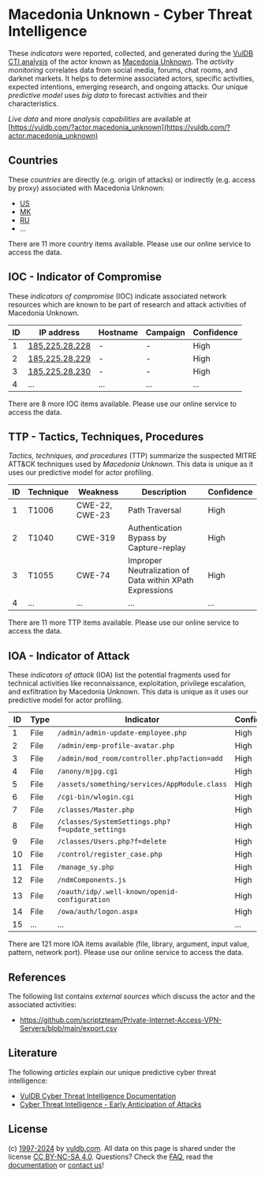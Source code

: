 # Macedonia Unknown - Cyber Threat Intelligence

These _indicators_ were reported, collected, and generated during the [VulDB CTI analysis](https://vuldb.com/?kb.cti) of the actor known as [Macedonia Unknown](https://vuldb.com/?actor.macedonia_unknown). The _activity monitoring_ correlates data from social media, forums, chat rooms, and darknet markets. It helps to determine associated actors, specific activities, expected intentions, emerging research, and ongoing attacks. Our unique _predictive model_ uses _big data_ to forecast activities and their characteristics.

_Live data_ and more _analysis capabilities_ are available at [https://vuldb.com/?actor.macedonia_unknown](https://vuldb.com/?actor.macedonia_unknown)

## Countries

These _countries_ are directly (e.g. origin of attacks) or indirectly (e.g. access by proxy) associated with Macedonia Unknown:

* [US](https://vuldb.com/?country.us)
* [MK](https://vuldb.com/?country.mk)
* [RU](https://vuldb.com/?country.ru)
* ...

There are 11 more country items available. Please use our online service to access the data.

## IOC - Indicator of Compromise

These _indicators of compromise_ (IOC) indicate associated network resources which are known to be part of research and attack activities of Macedonia Unknown.

ID | IP address | Hostname | Campaign | Confidence
-- | ---------- | -------- | -------- | ----------
1 | [185.225.28.228](https://vuldb.com/?ip.185.225.28.228) | - | - | High
2 | [185.225.28.229](https://vuldb.com/?ip.185.225.28.229) | - | - | High
3 | [185.225.28.230](https://vuldb.com/?ip.185.225.28.230) | - | - | High
4 | ... | ... | ... | ...

There are 8 more IOC items available. Please use our online service to access the data.

## TTP - Tactics, Techniques, Procedures

_Tactics, techniques, and procedures_ (TTP) summarize the suspected MITRE ATT&CK techniques used by _Macedonia Unknown_. This data is unique as it uses our predictive model for actor profiling.

ID | Technique | Weakness | Description | Confidence
-- | --------- | -------- | ----------- | ----------
1 | T1006 | CWE-22, CWE-23 | Path Traversal | High
2 | T1040 | CWE-319 | Authentication Bypass by Capture-replay | High
3 | T1055 | CWE-74 | Improper Neutralization of Data within XPath Expressions | High
4 | ... | ... | ... | ...

There are 11 more TTP items available. Please use our online service to access the data.

## IOA - Indicator of Attack

These _indicators of attack_ (IOA) list the potential fragments used for technical activities like reconnaissance, exploitation, privilege escalation, and exfiltration by Macedonia Unknown. This data is unique as it uses our predictive model for actor profiling.

ID | Type | Indicator | Confidence
-- | ---- | --------- | ----------
1 | File | `/admin/admin-update-employee.php` | High
2 | File | `/admin/emp-profile-avatar.php` | High
3 | File | `/admin/mod_room/controller.php?action=add` | High
4 | File | `/anony/mjpg.cgi` | High
5 | File | `/assets/something/services/AppModule.class` | High
6 | File | `/cgi-bin/wlogin.cgi` | High
7 | File | `/classes/Master.php` | High
8 | File | `/classes/SystemSettings.php?f=update_settings` | High
9 | File | `/classes/Users.php?f=delete` | High
10 | File | `/control/register_case.php` | High
11 | File | `/manage_sy.php` | High
12 | File | `/ndmComponents.js` | High
13 | File | `/oauth/idp/.well-known/openid-configuration` | High
14 | File | `/owa/auth/logon.aspx` | High
15 | ... | ... | ...

There are 121 more IOA items available (file, library, argument, input value, pattern, network port). Please use our online service to access the data.

## References

The following list contains _external sources_ which discuss the actor and the associated activities:

* https://github.com/scriptzteam/Private-Internet-Access-VPN-Servers/blob/main/export.csv

## Literature

The following _articles_ explain our unique predictive cyber threat intelligence:

* [VulDB Cyber Threat Intelligence Documentation](https://vuldb.com/?kb.cti)
* [Cyber Threat Intelligence - Early Anticipation of Attacks](https://www.scip.ch/en/?labs.20201022)

## License

(c) [1997-2024](https://vuldb.com/?kb.changelog) by [vuldb.com](https://vuldb.com/?kb.about). All data on this page is shared under the license [CC BY-NC-SA 4.0](https://creativecommons.org/licenses/by-nc-sa/4.0/). Questions? Check the [FAQ](https://vuldb.com/?kb.faq), read the [documentation](https://vuldb.com/?kb) or [contact us](https://vuldb.com/?contact)!

